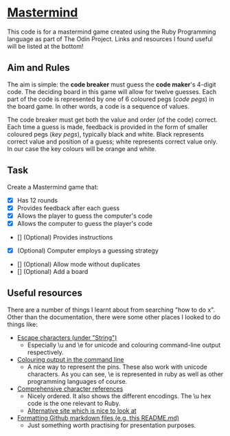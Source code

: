# [Mastermind](https://www.wikiwand.com/en/Mastermind_(board_game))
This code is for a mastermind game created using the Ruby Programming language as part of The Odin Project. Links and resources I found useful will be listed at the bottom!

## Aim and Rules
The aim is simple: the **code breaker** must guess the **code maker**'s 4-digit code. The deciding board in this game will allow for twelve guesses. Each part of the code is represented by one of 6 coloured pegs (*code pegs*) in the board game. In other words, a code is a sequence of values.

The code breaker must get both the value and order (of the code) correct. Each time a guess is made, feedback is provided in the form of smaller coloured pegs (*key pegs*), typically black and white. Black represents correct value and position of a guess; white represents correct value only. In our case the key colours will be orange and white.

## Task
Create a Mastermind game that:
- [x] Has 12 rounds
- [x] Provides feedback after each guess
- [x] Allows the player to guess the computer's code
- [x] Allows the computer to guess the player's code
- [] \(Optional) Provides instructions
- [x] \(Optional) Computer employs a guessing strategy
- [] \(Optional) Allow mode without duplicates
- [] \(Optional) Add a board

## Useful resources
There are a number of things I learnt about from searching "how to do x". Other than the documentation, there were some other places I looked to do things like:
- [Escape characters (under "String")](https://docs.ruby-lang.org/en/2.4.0/syntax/literals_rdoc.html)
  - Especially \u and \e for unicode and colouring command-line output respectively.
- [Colouring output in the command line](https://misc.flogisoft.com/bash/tip_colors_and_formatting)
  - A nice way to represent the pins. These also work with unicode characters. As you can see, \e is represented in ruby as well as other programming languages of course.
- [Comprehensive character references](https://www.fileformat.info/info/unicode/category/index.htm)
  - Nicely ordered. It also shows the different encodings. The \u hex code is the one relevant to Ruby.
  - [Alternative site which is nice to look at](https://www.toptal.com/designers/htmlarrows/)
- [Formatting Github markdown files \(e.g. this README.md)](https://docs.github.com/en/free-pro-team@latest/github/writing-on-github)
  - Just something worth practising for presentation purposes.
